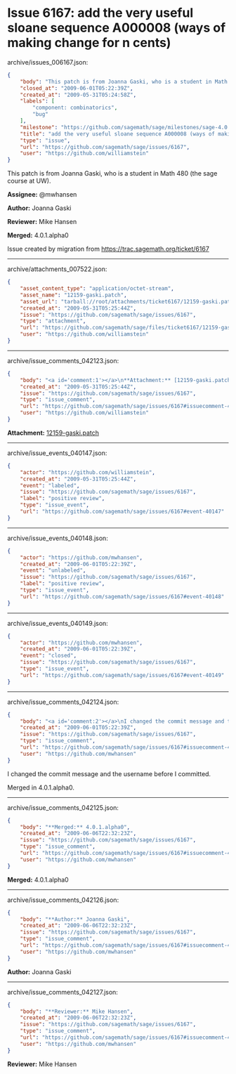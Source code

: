 # Issue 6167: add the very useful sloane sequence A000008 (ways of making change for n cents)

archive/issues_006167.json:
```json
{
    "body": "This patch is from Joanna Gaski, who is a student in Math 480 (the sage course at UW).    \n\n**Assignee:** @mwhansen\n\n**Author:** Joanna Gaski\n\n**Reviewer:** Mike Hansen\n\n**Merged:** 4.0.1.alpha0\n\nIssue created by migration from https://trac.sagemath.org/ticket/6167\n\n",
    "closed_at": "2009-06-01T05:22:39Z",
    "created_at": "2009-05-31T05:24:58Z",
    "labels": [
        "component: combinatorics",
        "bug"
    ],
    "milestone": "https://github.com/sagemath/sage/milestones/sage-4.0.1",
    "title": "add the very useful sloane sequence A000008 (ways of making change for n cents)",
    "type": "issue",
    "url": "https://github.com/sagemath/sage/issues/6167",
    "user": "https://github.com/williamstein"
}
```
This patch is from Joanna Gaski, who is a student in Math 480 (the sage course at UW).    

**Assignee:** @mwhansen

**Author:** Joanna Gaski

**Reviewer:** Mike Hansen

**Merged:** 4.0.1.alpha0

Issue created by migration from https://trac.sagemath.org/ticket/6167





---

archive/attachments_007522.json:
```json
{
    "asset_content_type": "application/octet-stream",
    "asset_name": "12159-gaski.patch",
    "asset_url": "tarball://root/attachments/ticket6167/12159-gaski.patch",
    "created_at": "2009-05-31T05:25:44Z",
    "issue": "https://github.com/sagemath/sage/issues/6167",
    "type": "attachment",
    "url": "https://github.com/sagemath/sage/files/ticket6167/12159-gaski.patch",
    "user": "https://github.com/williamstein"
}
```



---

archive/issue_comments_042123.json:
```json
{
    "body": "<a id='comment:1'></a>\n**Attachment:** [12159-gaski.patch](https://github.com/sagemath/sage/files/ticket6167/12159-gaski.patch)",
    "created_at": "2009-05-31T05:25:44Z",
    "issue": "https://github.com/sagemath/sage/issues/6167",
    "type": "issue_comment",
    "url": "https://github.com/sagemath/sage/issues/6167#issuecomment-42123",
    "user": "https://github.com/williamstein"
}
```

<a id='comment:1'></a>
**Attachment:** [12159-gaski.patch](https://github.com/sagemath/sage/files/ticket6167/12159-gaski.patch)



---

archive/issue_events_040147.json:
```json
{
    "actor": "https://github.com/williamstein",
    "created_at": "2009-05-31T05:25:44Z",
    "event": "labeled",
    "issue": "https://github.com/sagemath/sage/issues/6167",
    "label": "positive review",
    "type": "issue_event",
    "url": "https://github.com/sagemath/sage/issues/6167#event-40147"
}
```



---

archive/issue_events_040148.json:
```json
{
    "actor": "https://github.com/mwhansen",
    "created_at": "2009-06-01T05:22:39Z",
    "event": "unlabeled",
    "issue": "https://github.com/sagemath/sage/issues/6167",
    "label": "positive review",
    "type": "issue_event",
    "url": "https://github.com/sagemath/sage/issues/6167#event-40148"
}
```



---

archive/issue_events_040149.json:
```json
{
    "actor": "https://github.com/mwhansen",
    "created_at": "2009-06-01T05:22:39Z",
    "event": "closed",
    "issue": "https://github.com/sagemath/sage/issues/6167",
    "type": "issue_event",
    "url": "https://github.com/sagemath/sage/issues/6167#event-40149"
}
```



---

archive/issue_comments_042124.json:
```json
{
    "body": "<a id='comment:2'></a>\nI changed the commit message and the username before I committed.\n\nMerged in 4.0.1.alpha0.",
    "created_at": "2009-06-01T05:22:39Z",
    "issue": "https://github.com/sagemath/sage/issues/6167",
    "type": "issue_comment",
    "url": "https://github.com/sagemath/sage/issues/6167#issuecomment-42124",
    "user": "https://github.com/mwhansen"
}
```

<a id='comment:2'></a>
I changed the commit message and the username before I committed.

Merged in 4.0.1.alpha0.



---

archive/issue_comments_042125.json:
```json
{
    "body": "**Merged:** 4.0.1.alpha0",
    "created_at": "2009-06-06T22:32:23Z",
    "issue": "https://github.com/sagemath/sage/issues/6167",
    "type": "issue_comment",
    "url": "https://github.com/sagemath/sage/issues/6167#issuecomment-42125",
    "user": "https://github.com/mwhansen"
}
```

**Merged:** 4.0.1.alpha0



---

archive/issue_comments_042126.json:
```json
{
    "body": "**Author:** Joanna Gaski",
    "created_at": "2009-06-06T22:32:23Z",
    "issue": "https://github.com/sagemath/sage/issues/6167",
    "type": "issue_comment",
    "url": "https://github.com/sagemath/sage/issues/6167#issuecomment-42126",
    "user": "https://github.com/mwhansen"
}
```

**Author:** Joanna Gaski



---

archive/issue_comments_042127.json:
```json
{
    "body": "**Reviewer:** Mike Hansen",
    "created_at": "2009-06-06T22:32:23Z",
    "issue": "https://github.com/sagemath/sage/issues/6167",
    "type": "issue_comment",
    "url": "https://github.com/sagemath/sage/issues/6167#issuecomment-42127",
    "user": "https://github.com/mwhansen"
}
```

**Reviewer:** Mike Hansen
